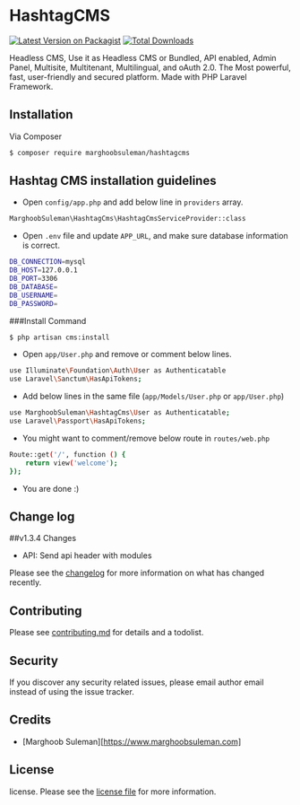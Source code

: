 # HashtagCMS

[![Latest Version on Packagist][ico-version]][link-packagist]
[![Total Downloads][ico-downloads]][link-downloads]


Headless CMS, Use it as Headless CMS or Bundled, API enabled, 
Admin Panel, Multisite, Multitenant, Multilingual, and oAuth 2.0.
The Most powerful, fast, user-friendly and secured platform. Made with PHP Laravel Framework.

## Installation

Via Composer

``` bash
$ composer require marghoobsuleman/hashtagcms
```

## Hashtag CMS installation guidelines

- Open `config/app.php` and add below line in `providers` array.
``` bash
MarghoobSuleman\HashtagCms\HashtagCmsServiceProvider::class
```
- Open `.env` file and update `APP_URL`, and make sure database information is correct.

``` bash 
DB_CONNECTION=mysql
DB_HOST=127.0.0.1
DB_PORT=3306
DB_DATABASE=
DB_USERNAME=
DB_PASSWORD=
```
###Install Command
``` bash
$ php artisan cms:install
```
- Open `app/User.php` and remove or comment below lines.

``` bash
use Illuminate\Foundation\Auth\User as Authenticatable
use Laravel\Sanctum\HasApiTokens;
```

- Add below lines in the same file (`app/Models/User.php` or `app/User.php`)
``` bash
use MarghoobSuleman\HashtagCms\User as Authenticatable;
use Laravel\Passport\HasApiTokens;
```
- You might want to comment/remove below route in `routes/web.php`

```bash 
Route::get('/', function () {
    return view('welcome');
});
```
- You are done :)

## Change log
##v1.3.4 Changes
- API: Send api header with modules

Please see the [changelog](changelog.md) for more information on what has changed recently.


## Contributing

Please see [contributing.md](contributing.md) for details and a todolist.

## Security

If you discover any security related issues, please email author email instead of using the issue tracker.

## Credits

- [Marghoob Suleman][https://www.marghoobsuleman.com]


## License

license. Please see the [license file](license.md) for more information.

[ico-version]: https://img.shields.io/packagist/v/marghoobsuleman/hashtagcms.svg?style=flat-square
[ico-downloads]: https://img.shields.io/packagist/dt/marghoobsuleman/hashtagcms.svg?style=flat-square
[ico-travis]: https://img.shields.io/travis/marghoobsuleman/hashtagcms/master.svg?style=flat-square
[ico-styleci]: https://styleci.io/repos/12345678/shield

[link-packagist]: https://packagist.org/packages/marghoobsuleman/hashtagcms
[link-downloads]: https://packagist.org/packages/marghoobsuleman/hashtagcms
[link-travis]: https://travis-ci.org/marghoobsuleman/hashtagcms
[link-styleci]: https://styleci.io/repos/12345678
[link-author]: https://github.com/marghoobsuleman
[link-contributors]: ../../contributors
